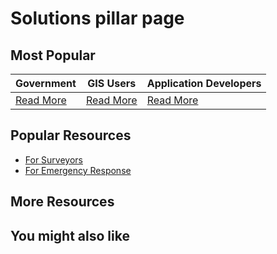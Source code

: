 # Solutions pillar page

## Most Popular

| Government | GIS Users | Application Developers |
|----------|----------|----------|
| [Read More](level-1/government.md) | [Read More](level-1/gis-users.md)  | [Read More](level-1/application-developers.md)         |

## Popular Resources

- [For Surveyors](level-1/for-surveyors.md)
- [For Emergency Response](level-1/emergency-response.md)

## More Resources

## You might also like
